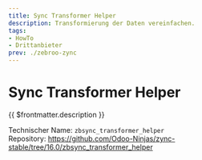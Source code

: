 ```yaml
---
title: Sync Transformer Helper
description: Transformierung der Daten vereinfachen.
tags:
- HowTo
- Drittanbieter
prev: ./zebroo-zync
---
```

# Sync Transformer Helper

{{ $frontmatter.description }}

Technischer Name: `zbsync_transformer_helper`\
Repository: <https://github.com/Odoo-Ninjas/zync-stable/tree/16.0/zbsync_transformer_helper>